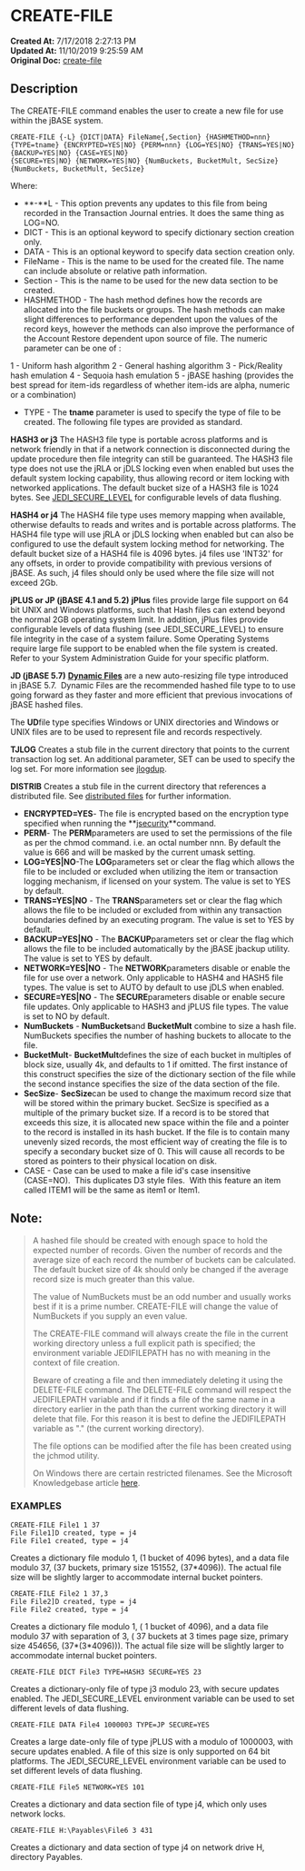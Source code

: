 # CREATE-FILE

**Created At:** 7/17/2018 2:27:13 PM  
**Updated At:** 11/10/2019 9:25:59 AM  
**Original Doc:** [create-file](https://docs.jbase.com/42462-distributed-files/create-file)  


## Description 

The CREATE-FILE command enables the user to create a new file for use within the jBASE system.

```
CREATE-FILE {-L} {DICT|DATA} FileName{,Section} {HASHMETHOD=nnn} {TYPE=tname} {ENCRYPTED=YES|NO} {PERM=nnn} {LOG=YES|NO} {TRANS=YES|NO} {BACKUP=YES|NO} {CASE=YES|NO}
{SECURE=YES|NO} {NETWORK=YES|NO} {NumBuckets, BucketMult, SecSize} {NumBuckets, BucketMult, SecSize}
```

Where:

- **-**L - This option prevents any updates to this file from being recorded in the Transaction Journal entries. It does the same thing as LOG=NO.
- DICT - This is an optional keyword to specify dictionary section creation only.
- DATA - This is an optional keyword to specify data section creation only.
- FileName - This is the name to be used for the created file. The name can include absolute or relative path information.
- Section - This is the name to be used for the new data section to be created.
- HASHMETHOD - The hash method defines how the records are allocated into the file buckets or groups. The hash methods can make slight differences to performance dependent upon the values of the record keys, however the methods can also improve the performance of the Account Restore dependent upon source of file. The numeric parameter can be one of :


1 - Uniform hash algorithm
2 - General hashing algorithm
3 - Pick/Reality hash emulation
4 - Sequoia hash emulation
5 - jBASE hashing (provides the best spread for item-ids regardless of whether item-ids are alpha, numeric or a combination)

- TYPE - The **tname** parameter is used to specify the type of file to be created. The following file types are provided as standard.


**HASH3 or j3**
The HASH3 file type is portable across platforms and is network friendly in that if a network connection is disconnected during the update procedure then file integrity can still be guaranteed. The HASH3 file type does not use the jRLA or jDLS locking even when enabled but uses the default system locking capability, thus allowing record or item locking with networked applications. The default bucket size of a HASH3 file is 1024 bytes. See [JEDI\_SECURE\_LEVEL](jedi_secure_level) for configurable levels of data flushing.

**HASH4 or j4**
The HASH4 file type uses memory mapping when available, otherwise defaults to reads and writes and is portable across platforms. The HASH4 file type will use jRLA or jDLS locking when enabled but can also be configured to use the default system locking method for networking. The default bucket size of a HASH4 file is 4096 bytes. j4 files use 'INT32' for any offsets, in order to provide compatibility with previous versions of jBASE. As such, j4 files should only be used where the file size will not exceed 2Gb.

**jPLUS or JP (jBASE 4.1 and 5.2)**
**jPlus** files provide large file support on 64 bit UNIX and Windows platforms, such that Hash files can extend beyond the normal 2GB operating system limit. In addition, jPlus files provide configurable levels of data flushing (see JEDI\_SECURE\_LEVEL) to ensure file integrity in the case of a system failure. Some Operating Systems require large file support to be enabled when the file system is created. Refer to your System Administration Guide for your specific platform.

**JD (jBASE 5.7)**
[**Dynamic Files**](306073-dynamic-files) are a new auto-resizing file type introduced in jBASE 5.7.  Dynamic Files are the recommended hashed file type to to use going forward as they faster and more efficient that previous invocations of jBASE hashed files.

The **UD**file type specifies Windows or UNIX directories and Windows or UNIX files are to be used to represent file and records respectively.

**TJLOG**
Creates a stub file in the current directory that points to the current transaction log set. An additional parameter, SET can be used to specify the log set. For more information see [jlogdup](306207-jlogadmin).

**DISTRIB**
Creates a stub file in the current directory that references a distributed file. See [distributed files](distributed-files-index) for further information.



- **ENCRYPTED=YES**- The file is encrypted based on the encryption type specified when running the **[jsecurity](jbase-encryption-database-security)**command.
- **PERM**- The **PERM**parameters are used to set the permissions of the file as per the chmod command. i.e. an octal number nnn. By default the value is 666 and will be masked by the current umask setting.
- **LOG=YES|NO**-The **LOG**parameters set or clear the flag which allows the file to be included or excluded when utilizing the item or transaction logging mechanism, if licensed on your system. The value is set to YES by default.
- **TRANS=YES|NO** - The **TRANS**parameters set or clear the flag which allows the file to be included or excluded from within any transaction boundaries defined by an executing program. The value is set to YES by default.
- **BACKUP=YES|NO** - The **BACKUP**parameters set or clear the flag which allows the file to be included automatically by the jBASE jbackup utility. The value is set to YES by default.
- **NETWORK=YES|NO** - The **NETWORK**parameters disable or enable the file for use over a network. Only applicable to HASH4 and HASH5 file types. The value is set to AUTO by default to use jDLS when enabled.
- **SECURE=YES|NO** - The **SECURE**parameters disable or enable secure file updates. Only applicable to HASH3 and jPLUS file types. The value is set to NO by default.
- **NumBuckets** - **NumBuckets**and **BucketMult** combine to size a hash file. NumBuckets specifies the number of hashing buckets to allocate to the file.
- **BucketMult**- **BucketMult**defines the size of each bucket in multiples of block size, usually 4k, and defaults to 1 if omitted. The first instance of this construct specifies the size of the dictionary section of the file while the second instance specifies the size of the data section of the file.
- **SecSize**- **SecSize**can be used to change the maximum record size that will be stored within the primary bucket. SecSize is specified as a multiple of the primary bucket size. If a record is to be stored that exceeds this size, it is allocated new space within the file and a pointer to the record is installed in its hash bucket. If the file is to contain many unevenly sized records, the most efficient way of creating the file is to specify a secondary bucket size of 0. This will cause all records to be stored as pointers to their physical location on disk.
- CASE - Case can be used to make a file id's case insensitive (CASE=NO).  This duplicates D3 style files.  With this feature an item called ITEM1 will be the same as item1 or Item1.




## Note: 


> A hashed file should be created with enough space to hold the expected number of records. Given the number of records and the average size of each record the number of buckets can be calculated. The default bucket size of 4k should only be changed if the average record size is much greater than this value.
> 
> The value of NumBuckets must be an odd number and usually works best if it is a prime number. CREATE-FILE will change the value of NumBuckets if you supply an even value.
> 
> The CREATE-FILE command will always create the file in the current working directory unless a full explicit path is specified; the environment variable JEDIFILEPATH has no with meaning in the context of file creation.
> 
> Beware of creating a file and then immediately deleting it using the DELETE-FILE command. The DELETE-FILE command will respect the JEDIFILEPATH variable and if it finds a file of the same name in a directory earlier in the path than the current working directory it will delete that file. For this reason it is best to define the JEDIFILEPATH variable as "." (the current working directory).
> 
> The file options can be modified after the file has been created using the jchmod utility.
> 
> On Windows there are certain restricted filenames. See the Microsoft Knowledgebase article [here](http://msdn.microsoft.com/en-us/library/windows/desktop/aa365247%28v=vs.85%29.aspx).




### EXAMPLES

```
CREATE-FILE File1 1 37
File File1]D created, type = j4
File File1 created, type = j4
```

Creates a dictionary file modulo 1, (1 bucket of 4096 bytes), and a data file modulo 37, (37 buckets, primary size 151552, (37\*4096)). The actual file size will be slightly larger to accommodate internal bucket pointers.

```
CREATE-FILE File2 1 37,3
File File2]D created, type = j4
File File2 created, type = j4
```

Creates a dictionary file modulo 1, ( 1 bucket of 4096), and a data file modulo 37 with separation of 3, ( 37 buckets at 3 times page size, primary size 454656, (37\*(3\*4096))). The actual file size will be slightly larger to accommodate internal bucket pointers.

```
CREATE-FILE DICT File3 TYPE=HASH3 SECURE=YES 23
```

Creates a dictionary-only file of type j3 modulo 23, with secure updates enabled. The JEDI\_SECURE\_LEVEL environment variable can be used to set different levels of data flushing.

```
CREATE-FILE DATA File4 1000003 TYPE=JP SECURE=YES 
```

Creates a large date-only file of type jPLUS with a modulo of 1000003, with secure updates enabled. A file of this size is only supported on 64 bit platforms. The JEDI\_SECURE\_LEVEL environment variable can be used to set different levels of data flushing.

```
CREATE-FILE File5 NETWORK=YES 101
```

Creates a dictionary and data section file of type j4, which only uses network locks.

```
CREATE-FILE H:\Payables\File6 3 431
```

Creates a dictionary and data section of type j4 on network drive H, directory Payables.

